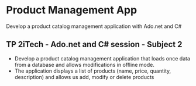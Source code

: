 # Product Management App

Develop a product catalog management application with Ado.net and C#


## TP 2iTech - Ado.net and C# session - Subject 2

- Develop a product catalog management application that loads once data from a database and allows modifications in offline mode.
- The application displays a list of products (name, price, quantity, description) and allows us add, modify or delete products